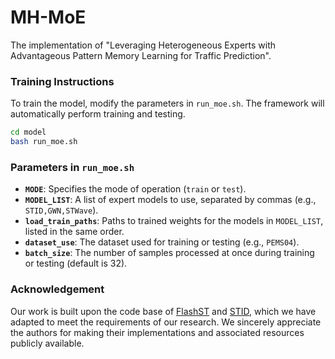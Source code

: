 # MH-MoE
The implementation of "Leveraging Heterogeneous Experts with Advantageous Pattern Memory Learning for Traffic Prediction".

### Training Instructions
To train the model, modify the parameters in `run_moe.sh`. The framework will automatically perform training and testing.

```bash
cd model
bash run_moe.sh
```

### Parameters in `run_moe.sh`
- **`MODE`**: Specifies the mode of operation (`train` or `test`).
- **`MODEL_LIST`**: A list of expert models to use, separated by commas (e.g., `STID,GWN,STWave`).
- **`load_train_paths`**: Paths to trained weights for the models in `MODEL_LIST`, listed in the same order.
- **`dataset_use`**: The dataset used for training or testing (e.g., `PEMS04`).
- **`batch_size`**: The number of samples processed at once during training or testing (default is 32).

### Acknowledgement
Our work is built upon the code base of [FlashST](https://github.com/HKUDS/FlashST) and [STID](https://github.com/GestaltCogTeam/STID), which we have adapted to meet the requirements of our research. We sincerely appreciate the authors for making their implementations and associated resources publicly available.
